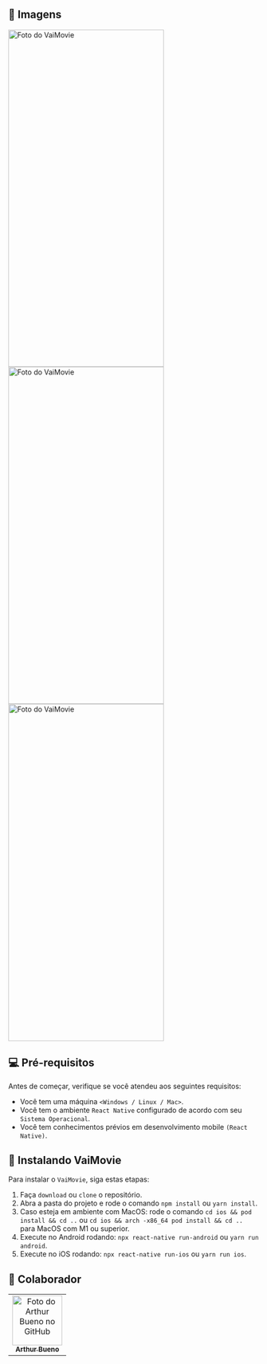 ## 📱 Imagens

<div style="flex-direction: row;">
  <img src="https://i.imgur.com/Bt4vQid.png" width="312px;" height="677px;" alt="Foto do VaiMovie"/>
  <img src="https://i.imgur.com/IgOO7LR.png" width="312px;" height="677px;" alt="Foto do VaiMovie"/>
  <img src="https://i.imgur.com/wexaKtG.png" width="312px;" height="677px;" alt="Foto do VaiMovie"/>
</div>

## 💻 Pré-requisitos

Antes de começar, verifique se você atendeu aos seguintes requisitos:
<!---Estes são apenas requisitos de exemplo. Adicionar, duplicar ou remover conforme necessário--->
* Você tem uma máquina `<Windows / Linux / Mac>`.
* Você tem o ambiente `React Native` configurado de acordo com seu `Sistema Operacional`.
* Você tem conhecimentos prévios em desenvolvimento mobile `(React Native)`.

## 🚀 Instalando VaiMovie

Para instalar o `VaiMovie`, siga estas etapas:

1. Faça `download` ou `clone` o repositório.
2. Abra a pasta do projeto e rode o comando `npm install` ou `yarn install`.
3. Caso esteja em ambiente com MacOS: rode o comando `cd ios && pod install && cd ..` ou `cd ios && arch -x86_64 pod install && cd ..` para MacOS com M1 ou superior.
4. Execute no Android rodando: `npx react-native run-android` ou `yarn run android`.
5. Execute no iOS rodando: `npx react-native run-ios` ou `yarn run ios`.

## 🤝 Colaborador

<table>
  <tr>
    <td align="center">
      <a href="#">
        <img src="https://avatars.githubusercontent.com/u/49029304?v=4" width="100px;" alt="Foto do Arthur Bueno no GitHub"/><br>
        <sub>
          <b>Arthur Bueno</b>
        </sub>
      </a>
    </td>
  </tr>
</table>
